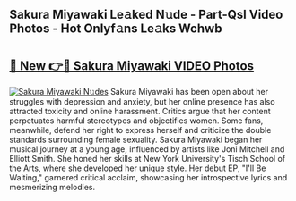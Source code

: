 ## Sakura Miyawaki Le𝚊ked N𝚞de - Part-Qsl Video Photos - Hot Onlyf𝚊ns Le𝚊ks Wchwb

# <h2><a href="http://ab22948.deff.icu/?id=Sakura+Miyawaki">🔗 New 👉🔴 Sakura Miyawaki VIDEO Photos</a></h2>

[![Sakura Miyawaki N𝚞des](https://i.imgur.com/rIISA9y.gif)](http://ab22948.deff.icu/?id=Sakura+Miyawaki)
Sakura Miyawaki has been open about her struggles with depression and anxiety, but her online presence has also attracted toxicity and online harassment. Critics argue that her content perpetuates harmful stereotypes and objectifies women. Some fans, meanwhile, defend her right to express herself and criticize the double standards surrounding female sexuality. Sakura Miyawaki began her musical journey at a young age, influenced by artists like Joni Mitchell and Elliott Smith. She honed her skills at New York University's Tisch School of the Arts, where she developed her unique style. Her debut EP, "I'll Be Waiting," garnered critical acclaim, showcasing her introspective lyrics and mesmerizing melodies.
